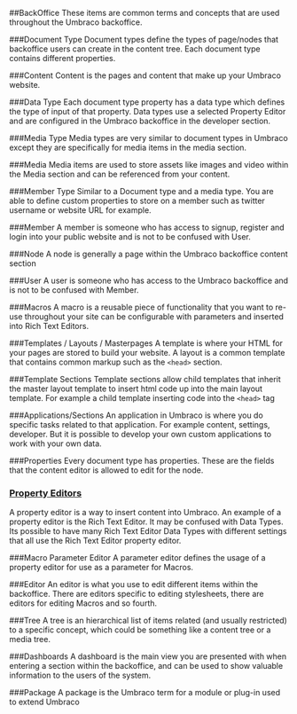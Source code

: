 ##BackOffice
These items are common terms and concepts that are used throughout the Umbraco backoffice.

###Document Type
Document types define the types of page/nodes that backoffice users can create in the content tree. Each document type contains different properties.

###Content
Content is the pages and content that make up your Umbraco website.

###Data Type
Each document type property has a data type which defines the type of input of that property. Data types use a selected Property Editor and are configured in the Umbraco backoffice in the developer section.

###Media Type
Media types are very similar to document types in Umbraco except they are specifically for media items in the media section.

###Media
Media items are used to store assets like images and video within the Media section and can be referenced from your content.

###Member Type
Similar to a Document type and a media type. You are able to define custom properties to store on a member such as twitter username or website URL for example.

###Member
A member is someone who has access to signup, register and login into your public website and is not to be confused with User.

###Node
A node is generally a page within the Umbraco backoffice content section

###User
A user is someone who has access to the Umbraco backoffice and is not to be confused with Member.

###Macros
A macro is a reusable piece of functionality that you want to re-use throughout your site can be configurable with parameters and inserted into Rich Text Editors.

###Templates / Layouts / Masterpages
A template is where your HTML for your pages are stored to build your website. A layout is a common template that contains common markup such as the `<head>` section.

###Template Sections
Template sections allow child templates that inherit the master layout template to insert html code up into the main layout template. For example a child template inserting code into the `<head>` tag

###Applications/Sections
An application in Umbraco is where you do specific tasks related to that application. For example content, settings, developer. But it is possible to develop your own custom applications to work with your own data.

###Properties
Every document type has properties. These are the fields that the content editor is allowed to edit for the node.

### [Property Editors](Property-Editors/index.md)
A property editor is a way to insert content into Umbraco. An example of a property editor is the Rich Text Editor. It may be confused with Data Types. Its possible to have many Rich Text Editor Data Types with different settings that all use the Rich Text Editor property editor.

###Macro Parameter Editor
A parameter editor defines the usage of a property editor for use as a parameter for Macros.

###Editor
An editor is what you use to edit different items within the backoffice. There are editors specific to editing stylesheets, there are editors for editing Macros and so fourth.

###Tree
A tree is an hierarchical list of items related (and usually restricted) to a specific concept, which could be something like a content tree or a media tree.

###Dashboards
A dashboard is the main view you are presented with when entering a section within the backoffice, and can be used to show valuable information to the users of the system.

###Package
A package is the Umbraco term for a module or plug-in used to extend Umbraco
